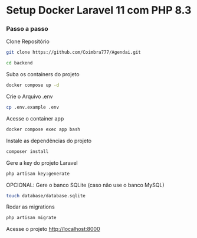 # Setup Docker Laravel 11 com PHP 8.3

### Passo a passo

Clone Repositório

```sh
git clone https://github.com/Coimbra777/Agendai.git
```

```sh
cd backend
```

Suba os containers do projeto

```sh
docker compose up -d
```

Crie o Arquivo .env

```sh
cp .env.example .env
```

Acesse o container app

```sh
docker compose exec app bash
```

Instale as dependências do projeto

```sh
composer install
```

Gere a key do projeto Laravel

```sh
php artisan key:generate
```

OPCIONAL: Gere o banco SQLite (caso não use o banco MySQL)

```sh
touch database/database.sqlite
```

Rodar as migrations

```sh
php artisan migrate
```

Acesse o projeto
[http://localhost:8000](http://localhost:8000)
